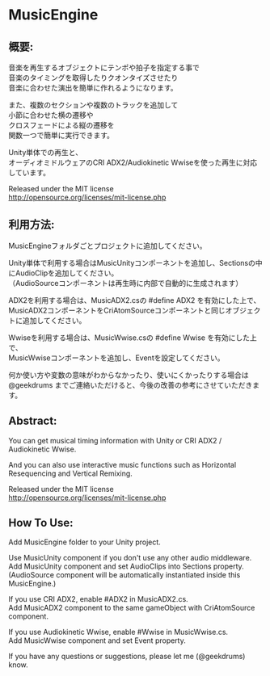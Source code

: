 MusicEngine
===========

## 概要:

音楽を再生するオブジェクトにテンポや拍子を指定する事で  
音楽のタイミングを取得したりクオンタイズさせたり  
音楽に合わせた演出を簡単に作れるようになります。  

また、複数のセクションや複数のトラックを追加して  
小節に合わせた横の遷移や  
クロスフェードによる縦の遷移を  
関数一つで簡単に実行できます。  

Unity単体での再生と、  
オーディオミドルウェアのCRI ADX2/Audiokinetic Wwiseを使った再生に対応しています。

Released under the MIT license  
http://opensource.org/licenses/mit-license.php

## 利用方法:

MusicEngineフォルダごとプロジェクトに追加してください。  

Unity単体で利用する場合はMusicUnityコンポーネントを追加し、Sectionsの中にAudioClipを追加してください。  
（AudioSourceコンポーネントは再生時に内部で自動的に生成されます）  

ADX2を利用する場合は、MusicADX2.csの #define ADX2 を有効にした上で、  
MusicADX2コンポーネントをCriAtomSourceコンポーネントと同じオブジェクトに追加してください。

Wwiseを利用する場合は、MusicWwise.csの #define Wwise を有効にした上で、  
MusicWwiseコンポーネントを追加し、Eventを設定してください。

何か使い方や変数の意味がわからなかったり、使いにくかったりする場合は  
@geekdrums までご連絡いただけると、今後の改善の参考にさせていただきます。  


## Abstract:

You can get musical timing information with Unity or CRI ADX2 / Audiokinetic Wwise.  

And you can also use interactive music functions such as Horizontal Resequencing and Vertical Remixing.

Released under the MIT license  
http://opensource.org/licenses/mit-license.php

## How To Use:

Add MusicEngine folder to your Unity project.

Use MusicUnity component if you don't use any other audio middleware.  
Add MusicUnity component and set AudioClips into Sections property.  
(AudioSource component will be automatically instantiated inside this MusicEngine.)

If you use CRI ADX2, enable #ADX2 in MusicADX2.cs.  
Add MusicADX2 component to the same gameObject with CriAtomSource component.

If you use Audiokinetic Wwise, enable #Wwise in MusicWwise.cs.  
Add MusicWwise component and set Event property.

If you have any questions or suggestions, please let me (@geekdrums) know.  



